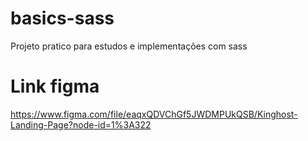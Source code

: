 # basics-sass
Projeto pratico para estudos e implementações com sass

# Link figma
https://www.figma.com/file/eaqxQDVChGf5JWDMPUkQSB/Kinghost-Landing-Page?node-id=1%3A322

